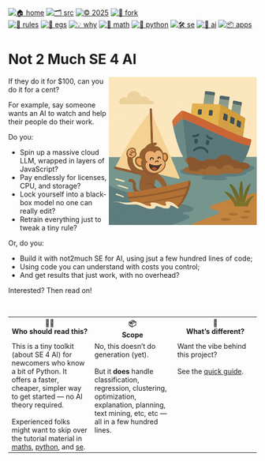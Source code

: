 [![🏠 home](https://img.shields.io/badge/home-cccccc?style=flat)](/README.md)
[![🗂️ src](https://img.shields.io/badge/src-aaaaaa?style=flat)](/src/)
[![© 2025](https://img.shields.io/badge/©︎_2025-cccccc?style=flat)](#)
[![🔱 fork](https://img.shields.io/badge/fork-grey?style=flat&logo=github&logoColor=white)](https://github.com/not2much/se4ai/fork)<br>
[![🧭 rules](https://img.shields.io/badge/guide-88c0d0?style=flat)](/docs/rules.md)
[![📂 egs](https://img.shields.io/badge/egs-81a1c1?style=flat)](/docs/egs.md)
[![💡 why](https://img.shields.io/badge/motivation-eee85c?style=flat)](/docs/motives.md)
[![📐 math](https://img.shields.io/badge/maths-8faadc?style=flat)](/docs/maths.md)
[![🐍 python](https://img.shields.io/badge/python-a4c639?style=flat)](/docs/python.md)
[![🛠 se](https://img.shields.io/badge/se-f36f6f?style=flat)](/docs/se.md)
[![🧠 ai](https://img.shields.io/badge/ai-c17dc6?style=flat)](/docs/a.md)
[![📦 apps](https://img.shields.io/badge/apps-faa857?style=flat)](/docs/apps.md)

# Not 2 Much SE 4 AI 

<img align=right src="/docs/img/not2much.png" width=300>

If they do it for $100, can you do it for a cent?

For example, say someone  wants an AI to watch and help their people do their work. 

Do you:

- Spin up a massive cloud LLM, wrapped in layers of JavaScript?
- Pay endlessly for licenses, CPU, and storage?
- Lock yourself into a black-box model no one can really edit?
- Retrain everything just to tweak a tiny rule?

Or, do you:

- Build it with not2much SE for AI, using jsut a few hundred lines of code;
- Using code you can understand with costs you control;
- And get results that just work, with no  overhead?

Interested? Then read on!

<br clear=all>

<table width="100%">
  <tr>
    <th width="33%" valign="top">🧑‍💻 <br> <strong>Who should read this?</strong></th>
    <th width="33%" valign="top">📦 <br> <strong>Scope</strong></th>
    <th width="33%" valign="top">🌟 <br> <strong>What’s different?</strong></th>
  </tr>
  <tr>
    <td valign="top">
      This is a tiny toolkit (about SE 4 AI) for newcomers who know a bit of Python. It offers a faster, cheaper, simpler way to get started — no AI theory required.
      <br><br>
      Experienced folks might want to skip over the tutorial material in
         <a href="/docs/maths.md">maths</a>,
         <a href="/docs/python.md">python</a>, and
         <a href="/docs/se.md">se</a>.      
    </td>
    <td valign="top">
      No, this doesn’t do generation (yet).
      <br><br>
      But it <strong>does</strong> handle classification, regression, clustering, optimization, explanation, planning, text mining, etc, etc — all in a few hundred lines.
    </td>
    <td valign="top">
      Want the vibe behind this project?
      <br><br>
      See the    <a href="/docs/rules.md">quick guide</a>.
    </td>
  </tr>
</table>
